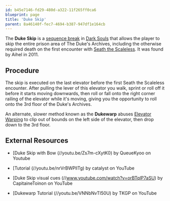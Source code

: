 ```yaml
---
id: b45e7146-fd29-480d-a322-11f265ff0ca6
blueprint: page
title: 'Duke Skip'
parent: 8a46140f-fec7-4694-b387-947df1e164cb
---
```

The **Duke Skip** is a [sequence break](/sequence-break) in [Dark Souls](/darksouls) that allows the player to skip the entire prison area of The Duke's Archives, including the otherwise required death on the first encounter with [Seath the Scaleless](//darksouls.wikidot.com/seath-the-scaleless). It was found by Aihel in 2011.

## Procedure

The skip is executed on the last elevator before the first Seath the Scaleless encounter. After pulling the lever of this elevator you walk, sprint or roll off it before it starts moving downwards, then roll or fall onto the right corner railing of the elevator while it's moving, giving you the opportunity to roll onto the 3rd floor of the Duke's Archives.

An alternate, slower method known as the **Dukewarp** abuses [Elevator Warping](/darksouls/minor-glitcheselevator-warping) to clip out of bounds on the left side of the elevator, then drop down to the 3rd floor.

## External Resources

- [Duke Skip with Bow (//youtu.be/Zs7m-cXytK0) by QueueKyoo on Youtube

* [Tutorial (//youtu.be/nrVrBWPllTg) by catalyst on YouTube

- [Duke Skip visual cues (//www.youtube.com/watch?v=orBTqlP7aSU) by CapitaineToinon on YouTube

* [Dukewarp Tutorial (//youtu.be/VNNbNvTI50U) by TKGP on YouTube
